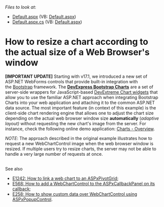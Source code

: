 <!-- default file list -->
*Files to look at*:

* [Default.aspx](./CS/WebSite/Default.aspx) (VB: [Default.aspx](./VB/WebSite/Default.aspx))
* [Default.aspx.cs](./CS/WebSite/Default.aspx.cs) (VB: [Default.aspx](./VB/WebSite/Default.aspx))
<!-- default file list end -->
# How to resize a chart according to the actual size of a Web Browser's window


<p><strong>[IMPORTANT UPDATE]</strong> Starting with v17.1, we introduced a new set of ASP.NET WebForms controls that provide built-in integration with the <a href="http://getbootstrap.com/">Bootstrap</a> framework. The <a href="https://documentation.devexpress.com/#AspNetBootstrap/CustomDocument118689"><strong>DevExpress Bootstrap Charts</strong></a> are a set of server-side wrappers for JavaScript-based <a href="https://js.devexpress.com/Demos/WidgetsGallery/Demo/Charts/StandardBar/jQuery/Light/">DevExtreme Chart widgets</a> that allow you to use the familiar ASP.NET approach when integrating Bootstrap Charts into your web application and attaching it to the common ASP.NET data source. The most important feature (in context of this example) is the client-side chart rendering engine that allows one to adjust the chart size depending on the actual web browser window size <strong>automatically</strong> (<em>adaptive layout)</em> without requesting the new chart's image from the server. For instance, check the following online demo application: <a href="https://demos.devexpress.com/Bootstrap/Charts/Default.aspx">Charts - Overview</a>.</p>
<p><em>NOTE</em>: The approach described in the original example illustrates how to request a new WebChartControl image when the web browser window is resized. If multiple users try to resize charts, the server may not be able to handle a very large number of requests at once.<br><br></p>
<p>See also

* <a href="https://www.devexpress.com/Support/Center/p/E1242">E1242: How to link a web chart to an ASPxPivotGrid</a>;
* <a href="https://www.devexpress.com/Support/Center/p/E568">E568: How to add a WebChartControl to the ASPxCallbackPanel on its callback</a>;
* <a href="https://www.devexpress.com/Support/Center/p/E258">E258: How to show custom data over WebChartControl using ASPxPopupControl</a>.</p>

<br/>


